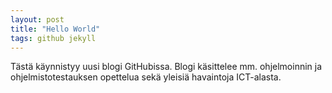```yaml
---
layout: post
title: "Hello World"
tags: github jekyll
---
```


Tästä käynnistyy uusi blogi GitHubissa. Blogi käsittelee mm. ohjelmoinnin ja ohjelmistotestauksen opettelua sekä yleisiä havaintoja ICT-alasta.
